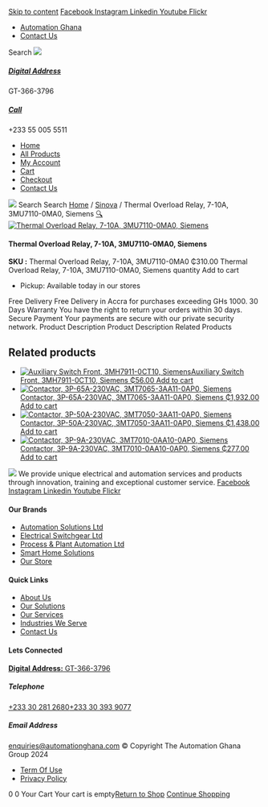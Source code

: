 [Skip to content](https://store.automationghana.com/product/thermal-overload-relay-7-10a-3mu7110-0ma0-siemens/#content)
[ Facebook ](https://www.facebook.com/automationgh/) [ Instagram ](https://www.instagram.com/automationgh/) [ Linkedin ](https://www.linkedin.com/company/the-automation-ghana-limited/) [ Youtube ](https://www.youtube.com/channel/UCurrRDUSm5oIW39VXjn1u0w) [ Flickr ](https://www.flickr.com/photos/181794037@N07/)
  * [ Automation Ghana ](https://automationghana.com)
  * [ Contact Us ](https://store.automationghana.com/contact/)


Search
[ ![](https://store.automationghana.com/wp-content/uploads/2024/04/Website-TAGG-Logo-BLUE.png) ](https://store.automationghana.com/)
[ ](https://maps.app.goo.gl/m4xeaagWCNbLk4jM6)
#####  [ Digital Address ](https://maps.app.goo.gl/m4xeaagWCNbLk4jM6)
GT-366-3796 
[ ](tel:+233550055511)
#####  [ Call ](tel:+233550055511)
+233 55 005 5511 
  * [Home](https://store.automationghana.com/)
  * [All Products](https://store.automationghana.com/shop/)
  * [My Account](https://store.automationghana.com/my-account/)
  * [Cart](https://store.automationghana.com/cart/)
  * [Checkout](https://store.automationghana.com/checkout/)
  * [Contact Us](https://store.automationghana.com/contact/)


[![](https://store.automationghana.com/wp-content/uploads/2024/04/AutomationGhana_logo_white.png)](https://store.automationghana.com)
Search
Search
[Home](https://store.automationghana.com) / [Sinova](https://store.automationghana.com/product-category/sinova-siemens/) / Thermal Overload Relay, 7-10A, 3MU7110-0MA0, Siemens
[🔍](https://store.automationghana.com/product/thermal-overload-relay-7-10a-3mu7110-0ma0-siemens/)
[![Thermal Overload Relay, 7-10A, 3MU7110-0MA0, Siemens](https://store.automationghana.com/wp-content/uploads/2025/03/thermal-overload-600x560.png)](https://store.automationghana.com/wp-content/uploads/2025/03/thermal-overload.png)
####  Thermal Overload Relay, 7-10A, 3MU7110-0MA0, Siemens 
**SKU :** Thermal Overload Relay, 7-10A, 3MU7110-0MA0 
₵310.00
Thermal Overload Relay, 7-10A, 3MU7110-0MA0, Siemens quantity
Add to cart
  * Pickup: Available today in our stores


Free Delivery 
Free Delivery in Accra for purchases exceeding GHs 1000. 
30 Days Warranty 
You have the right to return your orders within 30 days. 
Secure Payment 
Your payments are secure with our private security network. 
Product Description
Product Description
Related Products 
## Related products
  * [![Auxiliary Switch Front, 3MH7911-0CT10, Siemens](https://store.automationghana.com/wp-content/uploads/2025/03/Aux-Switch-Front-300x300.jpg)Auxiliary Switch Front, 3MH7911-0CT10, Siemens ₵56.00 ](https://store.automationghana.com/product/auxiliary-switch-front-3mh7911-0ct10-siemens/)
[Add to cart](https://store.automationghana.com/product/thermal-overload-relay-7-10a-3mu7110-0ma0-siemens/?add-to-cart=24505)
  * [![Contactor, 3P-65A-230VAC, 3MT7065-3AA11-0AP0, Siemens](https://store.automationghana.com/wp-content/uploads/2025/03/P_IN01_XX_00058i.jpg)Contactor, 3P-65A-230VAC, 3MT7065-3AA11-0AP0, Siemens ₵1,932.00 ](https://store.automationghana.com/product/contactor-3p-65a-230vac-3mt7065-3aa11-0ap0-siemens/)
[Add to cart](https://store.automationghana.com/product/thermal-overload-relay-7-10a-3mu7110-0ma0-siemens/?add-to-cart=24491)
  * [![Contactor, 3P-50A-230VAC, 3MT7050-3AA11-0AP0, Siemens](https://store.automationghana.com/wp-content/uploads/2025/03/P_IN01_XX_00058i.jpg)Contactor, 3P-50A-230VAC, 3MT7050-3AA11-0AP0, Siemens ₵1,438.00 ](https://store.automationghana.com/product/contactor-3p-50a-230vac-3mt7050-3aa11-0ap0-siemens/)
[Add to cart](https://store.automationghana.com/product/thermal-overload-relay-7-10a-3mu7110-0ma0-siemens/?add-to-cart=24490)
  * [![Contactor, 3P-9A-230VAC, 3MT7010-0AA10-0AP0, Siemens](https://store.automationghana.com/wp-content/uploads/2025/03/P_IN01_XX_00058i.jpg)Contactor, 3P-9A-230VAC, 3MT7010-0AA10-0AP0, Siemens ₵277.00 ](https://store.automationghana.com/product/contactor-3p-9a-230vac-3mt7010-0aa10-0ap0-siemens-2/)
[Add to cart](https://store.automationghana.com/product/thermal-overload-relay-7-10a-3mu7110-0ma0-siemens/?add-to-cart=24483)


![](https://store.automationghana.com/wp-content/uploads/2024/04/AutomationGhana_logo_white.png)
We provide unique electrical and automation services and products through innovation, training and exceptional customer service.
[ Facebook ](https://www.facebook.com/automationgh/) [ Instagram ](https://www.instagram.com/automationgh/) [ Linkedin ](https://www.linkedin.com/company/the-automation-ghana-limited/) [ Youtube ](https://www.youtube.com/channel/UCurrRDUSm5oIW39VXjn1u0w) [ Flickr ](https://www.flickr.com/photos/181794037@N07/)
#### Our Brands
  * [ Automation Solutions Ltd ](https://store.automationghana.com/product/thermal-overload-relay-7-10a-3mu7110-0ma0-siemens/)
  * [ Electrical Switchgear Ltd ](https://store.automationghana.com/product/thermal-overload-relay-7-10a-3mu7110-0ma0-siemens/)
  * [ Process & Plant Automation Ltd ](https://store.automationghana.com/product/thermal-overload-relay-7-10a-3mu7110-0ma0-siemens/)
  * [ Smart Home Solutions ](https://store.automationghana.com/product/thermal-overload-relay-7-10a-3mu7110-0ma0-siemens/)
  * [ Our Store ](https://store.automationghana.com/product/thermal-overload-relay-7-10a-3mu7110-0ma0-siemens/)


#### Quick Links
  * [ About Us ](https://store.automationghana.com/product/thermal-overload-relay-7-10a-3mu7110-0ma0-siemens/)
  * [ Our Solutions ](https://store.automationghana.com/product/thermal-overload-relay-7-10a-3mu7110-0ma0-siemens/)
  * [ Our Services ](https://store.automationghana.com/product/thermal-overload-relay-7-10a-3mu7110-0ma0-siemens/)
  * [ Industries We Serve ](https://store.automationghana.com/product/thermal-overload-relay-7-10a-3mu7110-0ma0-siemens/)
  * [ Contact Us ](https://store.automationghana.com/product/thermal-overload-relay-7-10a-3mu7110-0ma0-siemens/)


#### Lets Connected
[**Digital Address:** GT-366-3796](https://maps.app.goo.gl/m4xeaagWCNbLk4jM6)
#####  Telephone 
[ +233 30 281 2680](tel:+233302812680)[+233 30 393 9077](https://store.automationghana.com/product/thermal-overload-relay-7-10a-3mu7110-0ma0-siemens/+233303939077)
#####  Email Address 
enquiries@automationghana.com 
© Copyright The Automation Ghana Group 2024
  * [ Term Of Use ](https://store.automationghana.com/product/thermal-overload-relay-7-10a-3mu7110-0ma0-siemens/)
  * [ Privacy Policy ](https://store.automationghana.com/product/thermal-overload-relay-7-10a-3mu7110-0ma0-siemens/)


0
0
Your Cart
Your cart is empty[Return to Shop](https://store.automationghana.com/shop/)
[Continue Shopping](https://store.automationghana.com/product/thermal-overload-relay-7-10a-3mu7110-0ma0-siemens/)
